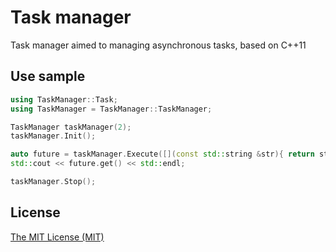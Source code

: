 Task manager
===============================
Task manager aimed to managing asynchronous tasks, based on C++11

## Use sample
```C++
using TaskManager::Task;
using TaskManager = TaskManager::TaskManager;

TaskManager taskManager(2);
taskManager.Init();

auto future = taskManager.Execute([](const std::string &str){ return str; }, "string");
std::cout << future.get() << std::endl;

taskManager.Stop();
```

## License

[The MIT License (MIT)](LICENSE.md)